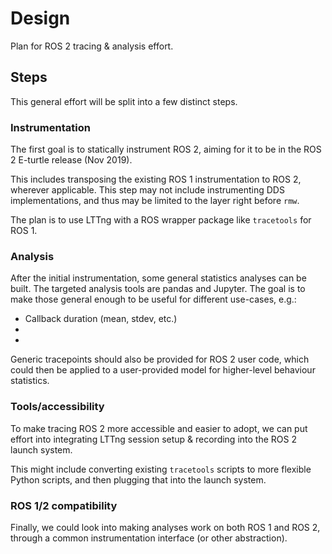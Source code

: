 # Design

Plan for ROS 2 tracing & analysis effort.

## Steps

This general effort will be split into a few distinct steps.

### Instrumentation

The first goal is to statically instrument ROS 2, aiming for it to be in the ROS 2 E-turtle release (Nov 2019).

This includes transposing the existing ROS 1 instrumentation to ROS 2, wherever applicable. This step may not include instrumenting DDS implementations, and thus may be limited to the layer right before `rmw`.

The plan is to use LTTng with a ROS wrapper package like `tracetools` for ROS 1.

### Analysis

After the initial instrumentation, some general statistics analyses can be built. The targeted analysis tools are pandas and Jupyter. The goal is to make those general enough to be useful for different use-cases, e.g.:

* Callback duration (mean, stdev, etc.)
* 
* 

Generic tracepoints should also be provided for ROS 2 user code, which could then be applied to a user-provided model for higher-level behaviour statistics.


### Tools/accessibility

To make tracing ROS 2 more accessible and easier to adopt, we can put effort into integrating LTTng session setup & recording into the ROS 2 launch system.

This might include converting existing `tracetools` scripts to more flexible Python scripts, and then plugging that into the launch system.

### ROS 1/2 compatibility

Finally, we could look into making analyses work on both ROS 1 and ROS 2, through a common instrumentation interface (or other abstraction).
